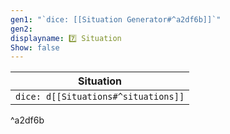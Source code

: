 ```yaml
---
gen1: "`dice: [[Situation Generator#^a2df6b]]`"
gen2: 
displayname: 7️⃣ Situation
Show: false
---
```


| Situation                           |
| ----------------------------------- |
| `dice: d[[Situations#^situations]]` |
^a2df6b

